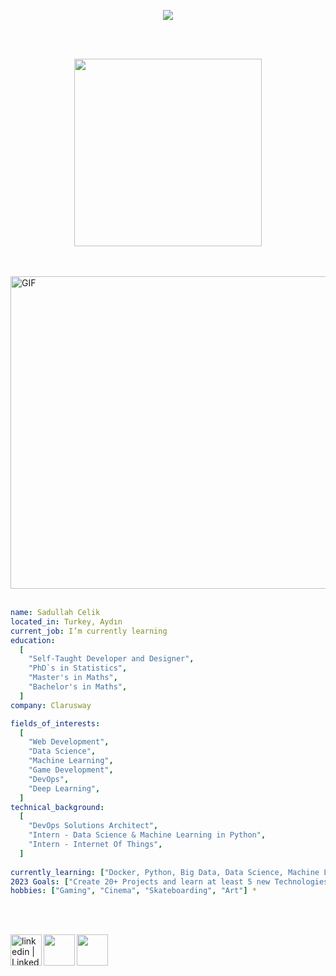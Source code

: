 <p align="center">
  <img src="https://capsule-render.vercel.app/api?text=Hey Everyone!🕹️&animation=fadeIn&type=waving&color=gradient&height=100"/>
</p>

<br />
<br />


<p align="center">
  <img src="https://capsule-render.vercel.app/api?text=Let's Connect!💬&animation=fadeIn&type=waving&color=gradient&height=300" width="300"/>
</p>

<br />
<br />

<img align="up" alt="GIF" src="https://camo.githubusercontent.com/d62a4bc4d1293389e3d3181fb2f5c30c84b7a3be6c53cc82f3f9c0de559bef19/68747470733a2f2f692e67697068792e636f6d2f6d656469612f7132313747556e664b416d4a6c46636a42582f67697068792e77656270" width="1000" height="500" />




<br />
<br />


```yaml 
name: Sadullah Celik
located_in: Turkey, Aydın
current_job: I’m currently learning
education:
  [
    "Self-Taught Developer and Designer",
    "PhD`s in Statistics", 
    "Master's in Maths",
    "Bachelor's in Maths",
  ]
company: Clarusway

fields_of_interests:
  [
    "Web Development",
    "Data Science",
    "Machine Learning",
    "Game Development",
    "DevOps", 
    "Deep Learning",
  ]
technical_background:
  [
    "DevOps Solutions Architect",
    "Intern - Data Science & Machine Learning in Python",
    "Intern - Internet Of Things",
  ]
  
currently_learning: ["Docker, Python, Big Data, Data Science, Machine Learning, Deep Learning "]
2023 Goals: ["Create 20+ Projects and learn at least 5 new Technologies."]
hobbies: ["Gaming", "Cinema", "Skateboarding", "Art"] *
```



<br />
<br />


[<img align="left" alt="linkedin | LinkedIn" width="50px" src="https://raw.githubusercontent.com/peterthehan/peterthehan/master/assets/linkedin.svg" />][linkedin]
[<img align="left" height="50" width="50" src="https://img.icons8.com/3d-fluency/452/3d-fluency-instagram-logo.png" />][instagram]
[<img align="left" height="50" width="50" src="https://upload.wikimedia.org/wikipedia/commons/7/7e/Gmail_icon_%282020%29.svg" />][gmail]


<br />
<br />


[instagram]: https://www.instagram.com/?hl=tr
[linkedin]: https://www.linkedin.com/feed/
[gmail]: mailto:ssadullah.celik@gmail.com
<br />
